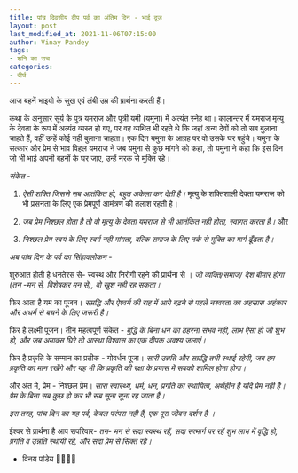 ```yaml
---
title: पांच दिवसीय दीप पर्व का अंतिम दिन - भाई दूज
layout: post
last_modified_at: 2021-11-06T07:15:00
author: Vinay Pandey
tags:
- शनि का सच
categories:
- दीर्घ
---
```

आज बहनें भाइयो के सुख एवं लंबी उम्र की प्रार्थना करती हैं।

कथा के अनुसार सूर्य के पुत्र यमराज और पुत्री यमी (यमुना) में अत्यंत स्नेह था। कालान्तर में यमराज मृत्यु के देवता के रूप में अत्यंत व्यस्त हो गए, पर वह व्यथित भी रहते थे कि जहां अन्य देवों को तो सब बुलाना चाहते हैं, वहीं उन्हें कोई नही बुलाना चाहता। एक दिन यमुना के आग्रह पर वो उसके घर पहुंचे। यमुना के सत्कार और प्रेम से भाव विहल यमराज  ने जब यमुना से कुछ मांगने को कहा, तो यमुना ने कहा कि इस दिन जो भी भाई अपनी बहनों के घर जाए, उन्हें नरक से मुक्ति रहे। 

*संकेत*  - 
1.  *ऐसी शक्ति जिससे सब आतंकित हो, बहुत अकेला कर देती है।* मृत्यु के शक्तिशाली देवता यमराज को भी प्रसनता के लिए एक प्रेमपूर्ण आमंत्रण की तलाश रहती है।
 
2. *जब प्रेम निश्छल होता है  तो वो मृत्यु के देवता यमराज से भी आतंकित नही होता, स्वागत करता है।* 
और
3. *निश्छल प्रेम स्वयं के लिए स्वर्ग नही मांगता, बल्कि समाज के लिए नर्क से मुक्ति का मार्ग ढूँढता है।*

_*अब पांच दिन के पर्व का सिंहावलोकन -*_

शुरुआत होती है धनतेरस से- स्वस्थ और निरोगी रहने की प्रार्थना से । *जो व्यक्ति/समाज/ देश बीमार होगा (तन -मन से, विशेषकर मन से), वो खुश नही रह सकता।*

फिर आता है यम का पूजन। *सम्रद्धि और ऐश्वर्य की राह में आगे बढ़ने से पहले नश्वरता का अहसास अहंकार और अधर्म  से बचने के लिए जरूरी है।*

फिर है लक्ष्मी पूजन। तीन महत्वपूर्ण संकेत - *बुद्धि के बिना धन का ठहरना संभव नही, लाभ ऐसा हो जो शुभ हो, और जब अमावस घिरे तो आस्था विश्वास का एक दीपक अवश्य जलाएं।*

फिर है प्रकृति के सम्मान का प्रतीक - गोवर्धन पूजा। *सारी उन्नति और सम्रद्धि तभी स्थाई रहेगी, जब हम प्रकृति का मान रखेंगे और यह भी कि प्रकृति की रक्षा के प्रयास में सबको शामिल होना होगा।* 

और अंत मे, प्रेम - निश्छल प्रेम। *सारा स्वास्थ्य, धर्म, धन, प्रगति का स्थायित्व, अर्थहीन है यदि प्रेम नही है। प्रेम के बिना सब कुछ हो कर भी सब सूना सूना रह जाता है।*

*इस तरह, पांच दिन का यह पर्व, केवल परंपरा नही है, एक पूरा जीवन दर्शन है ।*

ईश्वर से प्रार्थना है आप सपरिवार-
*तन- मन से सदा स्वस्थ रहें,* 
*सदा सत्मार्ग पर रहें*
*शुभ लाभ में वृद्धि हो,*
*प्रगति व उन्नति स्थायी रहे,*
*और सदा प्रेम से सिक्त रहे।* 

- विनय पांडेय
🙏🌷🌷🙏


